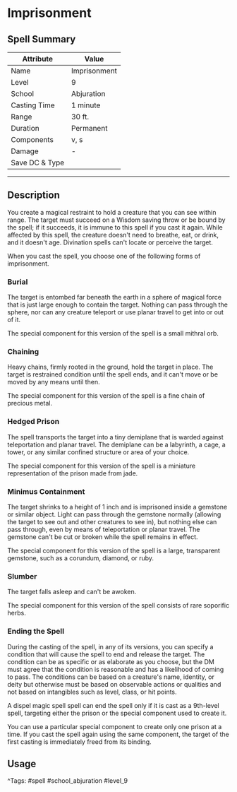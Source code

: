 # Imprisonment

## Spell Summary

| Attribute        | Value                  |
|------------------|------------------------|
| Name             | Imprisonment                 |
| Level            | 9                |
| School           | Abjuration          |
| Casting Time     | 1 minute              |
| Range            | 30 ft.            |
| Duration         | Permanent             |
| Components       | v, s             |
| Damage           | -               |
| Save DC & Type   |              |

---

## Description

You create a magical restraint to hold a creature that you can see within range. The target must succeed on a Wisdom saving throw or be bound by the spell; if it succeeds, it is immune to this spell if you cast it again. While affected by this spell, the creature doesn't need to breathe, eat, or drink, and it doesn't age. Divination spells can't locate or perceive the target.

When you cast the spell, you choose one of the following forms of imprisonment.

### Burial

The target is entombed far beneath the earth in a sphere of magical force that is just large enough to contain the target. Nothing can pass through the sphere, nor can any creature teleport or use planar travel to get into or out of it.

The special component for this version of the spell is a small mithral orb.

### Chaining

Heavy chains, firmly rooted in the ground, hold the target in place. The target is restrained condition until the spell ends, and it can't move or be moved by any means until then.

The special component for this version of the spell is a fine chain of precious metal.

### Hedged Prison

The spell transports the target into a tiny demiplane that is warded against teleportation and planar travel. The demiplane can be a labyrinth, a cage, a tower, or any similar confined structure or area of your choice.

The special component for this version of the spell is a miniature representation of the prison made from jade.

### Minimus Containment

The target shrinks to a height of 1 inch and is imprisoned inside a gemstone or similar object. Light can pass through the gemstone normally (allowing the target to see out and other creatures to see in), but nothing else can pass through, even by means of teleportation or planar travel. The gemstone can't be cut or broken while the spell remains in effect.

The special component for this version of the spell is a large, transparent gemstone, such as a corundum, diamond, or ruby.

### Slumber

The target falls asleep and can't be awoken.

The special component for this version of the spell consists of rare soporific herbs.

### Ending the Spell

During the casting of the spell, in any of its versions, you can specify a condition that will cause the spell to end and release the target. The condition can be as specific or as elaborate as you choose, but the DM must agree that the condition is reasonable and has a likelihood of coming to pass. The conditions can be based on a creature's name, identity, or deity but otherwise must be based on observable actions or qualities and not based on intangibles such as level, class, or hit points.

A dispel magic spell spell can end the spell only if it is cast as a 9th-level spell, targeting either the prison or the special component used to create it.

You can use a particular special component to create only one prison at a time. If you cast the spell again using the same component, the target of the first casting is immediately freed from its binding.

## Usage


^Tags: #spell #school_abjuration #level_9